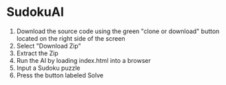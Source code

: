 # SudokuAI
1. Download the source code using the green "clone or download" button located on the right side of the screen 
2. Select "Download Zip"
3. Extract the Zip 
4. Run the AI by loading index.html into a browser 
5. Input a Sudoku puzzle
6. Press the button labeled Solve

